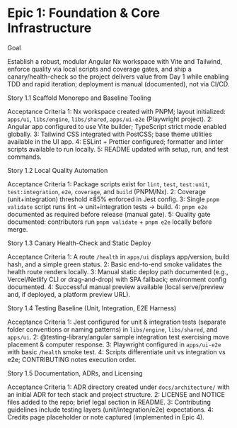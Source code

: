 # Epic 1: Foundation & Core Infrastructure

Goal

Establish a robust, modular Angular Nx workspace with Vite and Tailwind, enforce quality via local scripts and coverage gates, and ship a canary/health-check so the project delivers value from Day 1 while enabling TDD and rapid iteration; deployment is manual (documented), not via CI/CD.

Story 1.1 Scaffold Monorepo and Baseline Tooling

Acceptance Criteria
1: Nx workspace created with PNPM; layout initialized: `apps/ui`, `libs/engine`, `libs/shared`, `apps/ui-e2e` (Playwright project).
2: Angular app configured to use Vite builder; TypeScript strict mode enabled globally.
3: Tailwind CSS integrated with PostCSS; base theme utilities available in the UI app.
4: ESLint + Prettier configured; formatter and linter scripts available to run locally.
5: README updated with setup, run, and test commands.

Story 1.2 Local Quality Automation

Acceptance Criteria
1: Package scripts exist for `lint`, `test`, `test:unit`, `test:integration`, `e2e`, `coverage`, and `build` (PNPM/Nx).
2: Coverage (unit+integration) threshold ≥85% enforced in Jest config.
3: Single `pnpm validate` script runs lint → unit+integration tests → build.
4: `pnpm e2e` documented as required before release (manual gate).
5: Quality gate documented: contributors run `pnpm validate` + `pnpm e2e` locally before merge.

Story 1.3 Canary Health-Check and Static Deploy

Acceptance Criteria
1: A route `/health` in `apps/ui` displays app/version, build hash, and a simple green status.
2: Basic end-to-end smoke validates the health route renders locally.
3: Manual static deploy path documented (e.g., Vercel/Netlify CLI or drag-and-drop) with SPA fallback; environment config documented.
4: Successful manual preview available (local serve/preview and, if deployed, a platform preview URL).

Story 1.4 Testing Baseline (Unit, Integration, E2E Harness)

Acceptance Criteria
1: Jest configured for unit & integration tests (separate folder conventions or naming patterns) in `libs/engine`, `libs/shared`, and `apps/ui`.
2: @testing-library/angular sample integration test exercising move placement & computer response.
3: Playwright configured in `apps/ui-e2e` with basic `/health` smoke test.
4: Scripts differentiate unit vs integration vs e2e; CONTRIBUTING notes execution order.

Story 1.5 Documentation, ADRs, and Licensing

Acceptance Criteria
1: ADR directory created under `docs/architecture/` with an initial ADR for tech stack and project structure.
2: LICENSE and NOTICE files added to the repo; brief legal section in README.
3: Contributing guidelines include testing layers (unit/integration/e2e) expectations.
4: Credits page placeholder or note captured (implemented in Epic 4).
